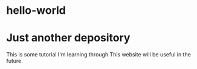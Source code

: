 # hello-world
Just another depository
========================
This is some tutorial I'm learning through
This website will be useful in the future.
